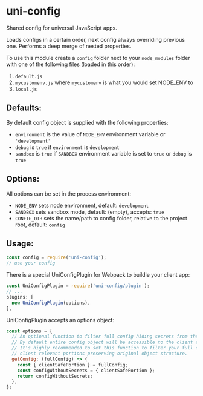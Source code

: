 uni-config
================

Shared config for universal JavaScript apps.

Loads configs in a certain order, next config always overriding previous one. Performs a deep merge of nested properties.

To use this module create a `config` folder next to your `node_modules` folder with one of the following files (loaded in this order):

  1. `default.js`
  2. `mycustomenv.js` where `mycustomenv` is what you would set NODE_ENV to
  3. `local.js`

## Defaults:

By default config object is supplied with the following properties:
  - `environment` is the value of `NODE_ENV` environment variable or `'development'`
  - `debug` is `true` if `environment` is `development`
  - `sandbox` is `true` if `SANDBOX` environment variable is set to `true` or `debug` is `true`

## Options:

All options can be set in the process environment:
 - `NODE_ENV` sets node environment, default: `development`
 - `SANDBOX` sets sandbox mode, default: (empty), accepts: `true`
 - `CONFIG_DIR` sets the name/path to config folder, relative to the project root, default: `config`

## Usage:

```javascript
const config = require('uni-config');
// use your config
```

There is a special UniConfigPlugin for Webpack to buildle your client app:

```javascript
const UniConfigPlugin = require('uni-config/plugin');
// ...
plugins: [
  new UniConfigPlugin(options),
],
```

UniConfigPlugin accepts an options object:
```javascript
const options = {
  // An optional function to filter full config hiding secrets from the client app.
  // By default entire config object will be accessible to the client app.
  // It's highly recommended to set this function to filter your full config and to only output
  // client relevant portions preserving original object structure.
  getConfig: (fullConfig) => {
    const { clientSafePortion } = fullConfig;
    const configWithoutSecrets = { clientSafePortion };
    return configWithoutSecrets;
  },
};
```
